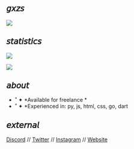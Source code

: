 ## 𝘨𝘹𝘻𝘴

![](https://i.pinimg.com/originals/49/83/0e/49830ee2ddd8b7e7679c686361afd4c2.gif)

## 𝘴𝘵𝘢𝘵𝘪𝘴𝘵𝘪𝘤𝘴
![](https://github-readme-stats.vercel.app/api?username=gxzass&hide=prs,contribs&title_color=539bf5&icon_color=539bf5&text_color=efefef&bg_color=0000&show_icons=true)

![](https://komarev.com/ghpvc/?username=gxzass&color=539bf5)

## 𝘢𝘣𝘰𝘶𝘵
* ˚ ✦ *Available for freelance *
* ˚ ✦ *Experienced in: py, js, html, css, go, dart

## 𝘦𝘹𝘵𝘦𝘳𝘯𝘢𝘭
[Discord](https://discord.gg/g2p97xBjMy) // [Twitter](https://twitter.com/gxzass) // [Instagram](https://instagram.com/gxzass) // [Website](https://gxzs.info) 
